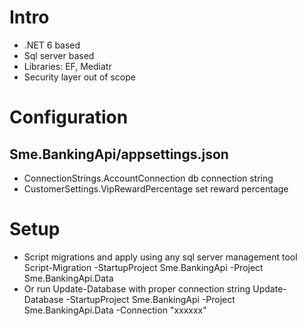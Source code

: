 # Intro

- .NET 6 based
- Sql server based
- Libraries: EF, Mediatr
- Security layer out of scope 

# Configuration
## Sme.BankingApi/appsettings.json
- ConnectionStrings.AccountConnection db connection string
- CustomerSettings.VipRewardPercentage set reward percentage

# Setup

- Script migrations and apply using any sql server management tool
   Script-Migration -StartupProject Sme.BankingApi -Project Sme.BankingApi.Data 
- Or run Update-Database with proper connection string
  Update-Database -StartupProject Sme.BankingApi -Project Sme.BankingApi.Data -Connection "xxxxxx"
